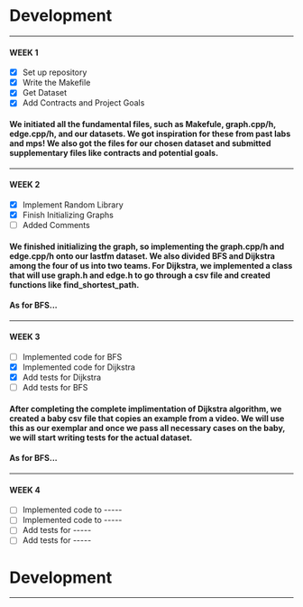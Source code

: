 # Development

---
#### WEEK 1
- [x] Set up repository 
- [x] Write the Makefile
- [x] Get Dataset 
- [x] Add Contracts and Project Goals

#### We initiated all the fundamental files, such as Makefule, graph.cpp/h, edge.cpp/h, and our datasets. We got inspiration for these from past labs and mps! We also got the files for our chosen dataset and submitted supplementary files like contracts and potential goals.
---
#### WEEK 2
- [x] Implement Random Library 
- [x] Finish Initializing Graphs
- [ ] Added Comments 

#### We finished initializing the graph, so implementing the graph.cpp/h and edge.cpp/h onto our lastfm dataset. We also divided BFS and Dijkstra among the four of us into two teams. For Dijkstra, we implemented a class that will use graph.h and edge.h to go through a csv file and created functions like find_shortest_path. 

#### As for BFS...
---
#### WEEK 3
- [ ] Implemented code for BFS 
- [x] Implemented code for Dijkstra
- [x] Add tests for Dijkstra
- [ ] Add tests for BFS

#### After completing the complete implimentation of Dijkstra algorithm, we created a baby csv file that copies an example from a video. We will use this as our exemplar and once we pass all necessary cases on the baby, we will start writing tests for the actual dataset.

#### As for BFS...
---
#### WEEK 4
- [ ] Implemented code to -----
- [ ] Implemented code to -----
- [ ] Add tests for -----
- [ ] Add tests for -----
# Development

---

